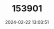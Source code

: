 ---
title: "153901"
category: "Cambarus reflexus"
draft: false
date: 2024-02-22 13:03:51
languages:
  English: ["Pine Savannah Crayfish"]
---
